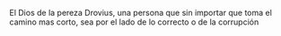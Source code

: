 El Dios de la pereza Drovius, una persona que sin importar que toma el camino mas corto, sea por el lado de lo correcto o de la corrupción